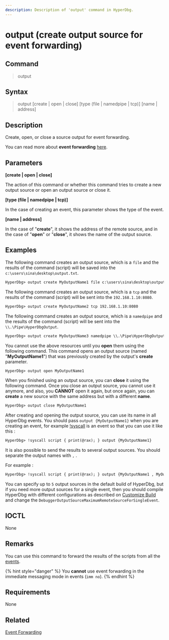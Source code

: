 ```yaml
---
description: Description of 'output' command in HyperDbg.
---
```


# output \(create output source for event forwarding\)

## Command

> output

## Syntax

> output \[create \| open \| close\] \[type \(file \| namedpipe \| tcp\)\] \[name \| address\]

## Description

Create, open, or close a source output for event forwarding.

You can read more about **event forwarding** [here](https://docs.hyperdbg.org/tips-and-tricks/misc/event-forwarding).

## Parameters

**\[create \| open \| close\]**

The action of this command or whether this command tries to create a new output source or open an output source or close it.

**\[type \(file \| namedpipe \| tcp\)\]**

In the case of creating an event, this parameter shows the type of the event.

**\[name \| address\]**

In the case of "**create**", it shows the address of the remote source, and in the case of "**open**" or "**close**", it shows the name of the output source.

## Examples

The following command creates an output source, which is a `file` and the results of the command \(script\) will be saved into the `c:\users\sina\desktop\output.txt`.

```diff
HyperDbg> output create MyOutputName1 file c:\users\sina\desktop\output.txt
```

The following command creates an output source, which is a `tcp` and the results of the command \(script\) will be sent into the `192.168.1.10:8080`.

```diff
HyperDbg> output create MyOutputName2 tcp 192.168.1.10:8080
```

The following command creates an output source, which is a `namedpipe` and the results of the command \(script\) will be sent into the `\\.\Pipe\HyperDbgOutput`.

```diff
HyperDbg> output create MyOutputName3 namedpipe \\.\Pipe\HyperDbgOutput
```

You cannot use the above resources until you **open** them using the following command. This command opens an output source \(named "**MyOutputName1**"\) that was previously created by the output's **create** parameter.

```diff
HyperDbg> output open MyOutputName1
```

When you finished using an output source, you can **close** it using the following command. Once you close an output source, you cannot use it anymore, and also, you **CANNOT** open it again, but once again, you can **create** a new source with the same address but with a different **name**.

```diff
HyperDbg> output close MyOutputName1
```

After creating and opening the output source, you can use its name in all HyperDbg events. You should pass `output {MyOutputName1}` when you are creating an event, for example [!syscall](https://docs.hyperdbg.org/commands/extension-commands/syscall) is an event so that you can use it like this :

```diff
HyperDbg> !syscall script { print(@rax); } output {MyOutputName1}
```

It is also possible to send the results to several output sources. You should separate the output names with `,` .

For example :

```diff
HyperDbg> !syscall script { print(@rax); } output {MyOutputName1 , MyOutputName2 , MyOutputName3}
```

You can specify up to `5` output sources in the default build of HyperDbg, but if you need more output sources for a single event, then you should compile HyperDbg with different configurations as described on [Customize Build](https://docs.hyperdbg.org/tips-and-tricks/misc/customize-build) and change the `DebuggerOutputSourceMaximumRemoteSourceForSingleEvent`.

## IOCTL

None

## **Remarks**

You can use this command to forward the results of the scripts from all the [events](https://docs.hyperdbg.org/design/debugger-internals/events).

{% hint style="danger" %}
You **cannot** use event forwarding in the immediate messaging mode in events \(`imm no`\).
{% endhint %}

## Requirements

None

## Related

[Event Forwarding](https://docs.hyperdbg.org/tips-and-tricks/misc/event-forwarding)

